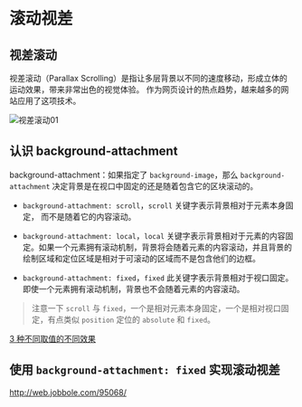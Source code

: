 滚动视差
===

## 视差滚动

视差滚动（Parallax Scrolling）是指让多层背景以不同的速度移动，形成立体的运动效果，带来非常出色的视觉体验。 作为网页设计的热点趋势，越来越多的网站应用了这项技术。

![视差滚动01](./img/bg.attachment.01.gif)

## 认识 background-attachment

background-attachment：如果指定了 `background-image`，那么  `background-attachment` 决定背景是在视口中固定的还是随着包含它的区块滚动的。

* `background-attachment: scroll`，`scroll` 关键字表示背景相对于元素本身固定， 而不是随着它的内容滚动。

* `background-attachment: local`，`local` 关键字表示背景相对于元素的内容固定。如果一个元素拥有滚动机制，背景将会随着元素的内容滚动，并且背景的绘制区域和定位区域是相对于可滚动的区域而不是包含他们的边框。

* `background-attachment: fixed`，`fixed` 此关键字表示背景相对于视口固定。即使一个元素拥有滚动机制，背景也不会随着元素的内容滚动。

> 注意一下 `scroll` 与 `fixed`，一个是相对元素本身固定，一个是相对视口固定，有点类似 `position` 定位的 `absolute` 和 `fixed`。

[3 种不同取值的不同效果](https://codepen.io/Chokcoco/pen/xJJorg)

## 使用 `background-attachment: fixed` 实现滚动视差

http://web.jobbole.com/95068/
